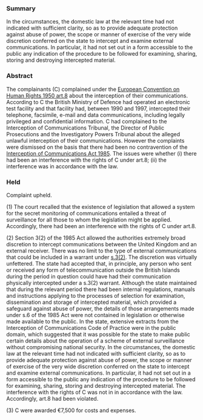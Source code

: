### Summary

In the circumstances, the domestic law at the relevant time had not indicated with sufficient clarity, so as to provide adequate protection against abuse of power, the scope or manner of exercise of the very wide discretion conferred on the state to intercept and examine external communications. In particular, it had not set out in a form accessible to the public any indication of the procedure to be followed for examining, sharing, storing and destroying intercepted material.

### Abstract

The complainants (C) complained under the [European Convention on Human Rights 1950 art.8](https://uk.westlaw.com/Document/I13AEBA7190CB4FD6878845F048D2A987/View/FullText.html?originationContext=document&transitionType=DocumentItem&ppcid=21fe89707fb84aaabb571bf555bb4d1a&contextData=(sc.Default)) about the interception of their communications. According to C the British Ministry of Defence had operated an electronic test facility and that facility had, between 1990 and 1997, intercepted their telephone, facsimile, e-mail and data communications, including legally privileged and confidential information. C had complained to the Interception of Communications Tribunal, the Director of Public Prosecutions and the Investigatory Powers Tribunal about the alleged unlawful interception of their communications. However the complaints were dismissed on the basis that there had been no contravention of the [Interception of Communications Act 1985](https://uk.westlaw.com/Document/I601750E0E42311DAA7CF8F68F6EE57AB/View/FullText.html?originationContext=document&transitionType=DocumentItem&ppcid=21fe89707fb84aaabb571bf555bb4d1a&contextData=(sc.Default)). The issues were whether (i) there had been an interference with the rights of C under art.8; (ii) the interference was in accordance with the law.

### Held

Complaint upheld.

(1) The court recalled that the existence of legislation that allowed a system for the secret monitoring of communications entailed a threat of surveillance for all those to whom the legislation might be applied. Accordingly, there had been an interference with the rights of C under art.8. 

(2) Section 3(2) of the 1985 Act allowed the authorities extremely broad discretion to intercept communications between the United Kingdom and an external receiver. There was no limit to the type of external communications that could be included in a warrant under [s.3(2)](https://uk.westlaw.com/Document/I90373160E44A11DA8D70A0E70A78ED65/View/FullText.html?originationContext=document&transitionType=DocumentItem&ppcid=21fe89707fb84aaabb571bf555bb4d1a&contextData=(sc.Default)). The discretion was virtually unfettered. The state had accepted that, in principle, any person who sent or received any form of telecommunication outside the British Islands during the period in question could have had their communication physically intercepted under a s.3(2) warrant. Although the state maintained that during the relevant period there had been internal regulations, manuals and instructions applying to the processes of selection for examination, dissemination and storage of intercepted material, which provided a safeguard against abuse of power, the details of those arrangements made under s.6 of the 1985 Act were not contained in legislation or otherwise made available to the public. In the state, extensive extracts from the Interception of Communications Code of Practice were in the public domain, which suggested that it was possible for the state to make public certain details about the operation of a scheme of external surveillance without compromising national security. In the circumstances, the domestic law at the relevant time had not indicated with sufficient clarity, so as to provide adequate protection against abuse of power, the scope or manner of exercise of the very wide discretion conferred on the state to intercept and examine external communications. In particular, it had not set out in a form accessible to the public any indication of the procedure to be followed for examining, sharing, storing and destroying intercepted material. The interference with the rights of C was not in in accordance with the law. Accordingly, art.8 had been violated. 

(3) C were awarded €7,500 for costs and expenses.